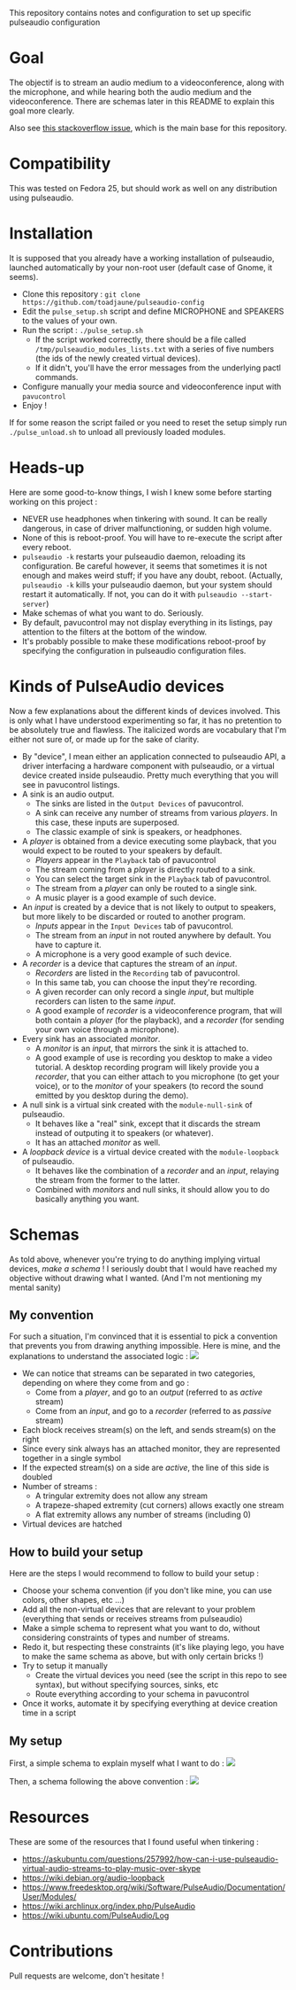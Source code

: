 This repository contains notes and configuration to set up specific pulseaudio configuration

# Goal

The objectif is to stream an audio medium to a videoconference, along with the microphone, and while hearing both the audio medium and the videoconference.
There are schemas later in this README to explain this goal more clearly.

Also see [this stackoverflow issue](https://askubuntu.com/questions/257992/how-can-i-use-pulseaudio-virtual-audio-streams-to-play-music-over-skype), which is the main base for this repository.

# Compatibility

This was tested on Fedora 25, but should work as well on any distribution using pulseaudio.

# Installation

It is supposed that you already have a working installation of pulseaudio, launched automatically by your non-root user (default case of Gnome, it seems).

- Clone this repository : `git clone https://github.com/toadjaune/pulseaudio-config`
- Edit the `pulse_setup.sh` script and define MICROPHONE and SPEAKERS to the values of your own.
- Run the script : `./pulse_setup.sh`
  - If the script worked correctly, there should be a file called `/tmp/pulseaudio_modules_lists.txt` with a series of five numbers (the ids of the newly created virtual devices).
  - If it didn't, you'll have the error messages from the underlying pactl commands.
- Configure manually your media source and videoconference input with `pavucontrol`
- Enjoy !

If for some reason the script failed or you need to reset the setup simply run `./pulse_unload.sh` to unload all previously loaded modules.

# Heads-up

Here are some good-to-know things, I wish I knew some before starting working on this project :
- NEVER use headphones when tinkering with sound. It can be really dangerous, in case of driver malfunctioning, or sudden high volume.
- None of this is reboot-proof. You will have to re-execute the script after every reboot.
- `pulseaudio -k` restarts your pulseaudio daemon, reloading its configuration. Be careful however, it seems that sometimes it is not enough and makes weird stuff; if you have any doubt, reboot. (Actually, `pulseaudio -k` kills your pulseaudio daemon, but your system should restart it automatically. If not, you can do it with `pulseaudio --start-server`)
- Make schemas of what you want to do. Seriously.
- By default, pavucontrol may not display everything in its listings, pay attention to the filters at the bottom of the window.
- It's probably possible to make these modifications reboot-proof by specifying the configuration in pulseaudio configuration files.

# Kinds of PulseAudio devices
Now a few explanations about the different kinds of devices involved. This is only what I have understood experimenting so far, it has no pretention to be absolutely true and flawless.
The italicized words are vocabulary that I'm either not sure of, or made up for the sake of clarity.
- By "device", I mean either an application connected to pulseaudio API, a driver interfacing a hardware component with pulseaudio, or a virtual device created inside pulseaudio. Pretty much everything that you will see in pavucontrol listings.
- A sink is an audio output.
  - The sinks are listed in the `Output Devices` of pavucontrol.
  - A sink can receive any number of streams from various _players_. In this case, these inputs are superposed.
  - The classic example of sink is speakers, or headphones.
- A _player_ is obtained from a device executing some playback, that you would expect to be routed to your speakers by default.
  - _Players_ appear in the `Playback` tab of pavucontrol
  - The stream coming from a _player_ is directly routed to a sink.
  - You can select the target sink in the `Playback` tab of pavucontrol.
  - The stream from a _player_ can only be routed to a single sink.
  - A music player is a good example of such device.
- An _input_ is created by a device that is not likely to output to speakers, but more likely to be discarded or routed to another program.
  - _Inputs_ appear in the `Input Devices` tab of pavucontrol.
  - The stream from an _input_ in not routed anywhere by default. You have to capture it.
  - A microphone is a very good example of such device.
- A _recorder_ is a device that captures the stream of an _input_.
  - _Recorders_ are listed in the `Recording` tab of pavucontrol.
  - In this same tab, you can choose the input they're recording.
  - A given recorder can only record a single _input_, but multiple recorders can listen to the same _input_.
  - A good example of _recorder_ is a videoconference program, that will both contain a _player_ (for the playback), and a _recorder_ (for sending your own voice through a microphone).
- Every sink has an associated _monitor_.
  - A _monitor_ is an _input_, that mirrors the sink it is attached to.
  - A good example of use is recording you desktop to make a video tutorial. A desktop recording program will likely provide you a _recorder_, that you can either attach to you microphone (to get your voice), or to the _monitor_ of your speakers (to record the sound emitted by you desktop during the demo).
- A null sink is a virtual sink created with the `module-null-sink` of pulseaudio.
  - It behaves like a "real" sink, except that it discards the stream instead of outputing it to speakers (or whatever).
  - It has an attached _monitor_ as well.
- A _loopback device_ is a virtual device created with the `module-loopback` of pulseaudio.
  - It behaves like the combination of a _recorder_ and an _input_, relaying the stream from the former to the latter.
  - Combined with _monitors_ and null sinks, it should allow you to do basically anything you want.

# Schemas
As told above, whenever you're trying to do anything implying virtual devices, _make a schema_ !
I seriously doubt that I would have reached my objective without drawing what I wanted. (And I'm not mentioning my mental sanity)

## My convention
For such a situation, I'm convinced that it is essential to pick a convention that prevents you from drawing anything impossible.
Here is mine, and the explanations to understand the associated logic :
![](images/symbols.jpg?raw=true)
- We can notice that streams can be separated in two categories, depending on where they come from and go :
  - Come from a _player_, and go to an _output_ (referred to as _active_ stream)
  - Come from an _input_, and go to a _recorder_ (referred to as _passive_ stream)
- Each block receives stream(s) on the left, and sends stream(s) on the right
- Since every sink always has an attached monitor, they are represented together in a single symbol
- If the expected stream(s) on a side are _active_, the line of this side is doubled
- Number of streams :
  - A tringular extremity does not allow any stream
  - A trapeze-shaped extremity (cut corners) allows exactly one stream
  - A flat extremity allows any number of streams (including 0)
- Virtual devices are hatched

## How to build your setup
Here are the steps I would recommend to follow to build your setup :
- Choose your schema convention (if you don't like mine, you can use colors, other shapes, etc ...)
- Add all the non-virtual devices that are relevant to your problem (everything that sends or receives streams from pulseaudio)
- Make a simple schema to represent what you want to do, without considering constraints of types and number of streams.
- Redo it, but respecting these constraints (it's like playing lego, you have to make the same schema as above, but with only certain bricks !)
- Try to setup it manually
  - Create the virtual devices you need (see the script in this repo to see syntax), but without specifying sources, sinks, etc
  - Route everything according to your schema in pavucontrol
- Once it works, automate it by specifying everything at device creation time in a script

## My setup

First, a simple schema to explain myself what I want to do :
![](images/simple_schema.jpg?raw=true)

Then, a schema following the above convention :
![](images/full_schema.jpg?raw=true)

# Resources

These are some of the resources that I found useful when tinkering :
- https://askubuntu.com/questions/257992/how-can-i-use-pulseaudio-virtual-audio-streams-to-play-music-over-skype
- https://wiki.debian.org/audio-loopback
- https://www.freedesktop.org/wiki/Software/PulseAudio/Documentation/User/Modules/
- https://wiki.archlinux.org/index.php/PulseAudio
- https://wiki.ubuntu.com/PulseAudio/Log


# Contributions

Pull requests are welcome, don't hesitate !
